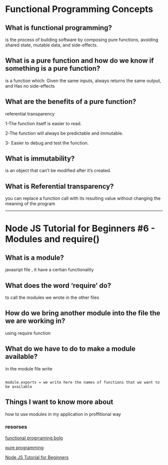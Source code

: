 # Functional Programming Concepts

## What is functional programming?

is the process of building software by composing pure functions, avoiding shared state, mutable data, and side-effects.

## What is a pure function and how do we know if something is a pure function?

is a function which:
Given the same inputs, always returns the same output, and
Has no side-effects

## What are the benefits of a pure function?

referential transparency

1-The function itself is easier to read.

2-The function will always be predictable and immutable.

3- Easier to debug and test the function.

## What is immutability?

is an object that can’t be modified after it’s created.

## What is Referential transparency?

you can replace a function call with its resulting value without changing the meaning of the program

_______________

# Node JS Tutorial for Beginners #6 - Modules and require()

## What is a module?

javasript file , it have a certian functionality 

## What does the word ‘require’ do?

to call the modules we wrote in the other files 

## How do we bring another module into the file the we are working in?

using require function 

## What do we have to do to make a module available?

in the module file write 

```

module.exports = we write here the names of functions that we want to be available

```

## Things I want to know more about

how to use modules in my application in proffitional way

### resorses 

[functional progrraming bolg](https://medium.com/javascript-scene/master-the-javascript-interview-what-is-functional-programming-7f218c68b3a0)

[pure programming](https://medium.com/@stevenkoblinskiw/the-benefits-of-pure-functions-in-javascript-5c9edf7b61bf)

[Node JS Tutorial for Beginners](https://www.youtube.com/watch?v=xHLd36QoS4k)